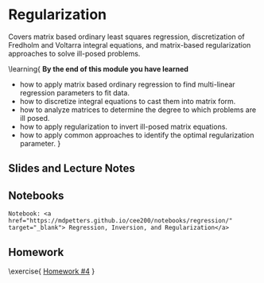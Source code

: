 # Regularization

Covers matrix based ordinary least squares regression, discretization of Fredholm and Voltarra integral equations, and matrix-based regularization approaches to solve ill-posed problems. 

\learning{
**By the end of this module you have learned**
- how to apply matrix based ordinary regression to find multi-linear regression parameters to fit data.
- how to discretize integral equations to cast them into matrix form.
- how to analyze matrices to determine the degree to which problems are ill posed.
- how to apply regularization to invert ill-posed matrix equations.
- how to apply common approaches to identify the optimal regularization parameter. 
}

## Slides and Lecture Notes

## Notebooks

~~~
Notebook: <a href="https://mdpetters.github.io/cee200/notebooks/regression/" target="_blank"> Regression, Inversion, and Regularization</a>
~~~

## Homework

\exercise{
[Homework #4](https://classroom.github.com/a/u4TQ4_PF) 
}
